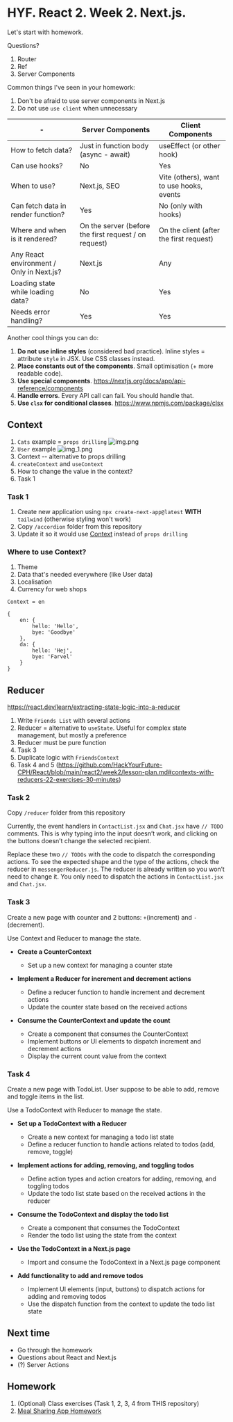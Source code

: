 # HYF. React 2. Week 2. Next.js.

Let's start with homework.

Questions?

1. Router
2. Ref
3. Server Components

Common things I've seen in your homework:

1. Don't be afraid to use server components in Next.js
1. Do not use `use client` when unnecessary

| -                                        | Server Components                                     | Client Components                        |
|------------------------------------------|-------------------------------------------------------|------------------------------------------|
| How to fetch data?                       | Just in function body (async - await)                 | useEffect (or other hook)                |
| Can use hooks?                           | No                                                    | Yes                                      |
| When to use?                             | Next.js, SEO                                          | Vite (others), want to use hooks, events |
| Can fetch data in render function?       | Yes                                                   | No (only with hooks)                     |
| Where and when is it rendered?           | On the server (before the first request / on request) | On the client (after the first request)  |
| Any React environment / Only in Next.js? | Next.js                                               | Any                                      |
| Loading state while loading data?        | No                                                    | Yes                                      |
| Needs error handling?                    | Yes                                                   | Yes                                      |

Another cool things you can do:

1. **Do not use inline styles** (considered bad practice). Inline styles = attribute `style` in JSX. Use CSS classes
   instead.
2. **Place constants out of the components**. Small optimisation (+ more readable code).
3. **Use special components**. https://nextjs.org/docs/app/api-reference/components
4. **Handle errors**. Every API call can fail. You should handle that.
5. **Use `clsx` for conditional classes**. https://www.npmjs.com/package/clsx

## Context

1. `Cats` example = `props drilling`
   ![img.png](img.png)
2. `User` example
   ![img_1.png](img_1.png)
3. Context -- alternative to props drilling
4. `createContext` and `useContext`
5. How to change the value in the context?
5. Task 1

### Task 1

1. Create new application using `npx create-next-app@latest` **WITH** `tailwind` (otherwise styling won't work)
2. Copy `/accordion` folder from this repository
3. Update it so it would use [Context](https://react.dev/reference/react/useContext#passing-data-deeply-into-the-tree) instead of `props drilling`

### Where to use Context?

1. Theme
2. Data that's needed everywhere (like User data)
3. Localisation
4. Currency for web shops

```
Context = en

{
    en: {
        hello: 'Hello',
        bye: 'Goodbye'
    },
    da: {
        hello: 'Hej',
        bye: 'Farvel'
    }
}
```

## Reducer

https://react.dev/learn/extracting-state-logic-into-a-reducer

1. Write `Friends List` with several actions
2. Reducer = alternative to `useState`.
   Useful for complex state management, but mostly a preference
3. Reducer must be pure function
4. Task 3
5. Duplicate logic with `FriendsContext`
6. Task 4 and 5 (https://github.com/HackYourFuture-CPH/React/blob/main/react2/week2/lesson-plan.md#contexts-with-reducers-22-exercises-30-minutes)

### Task 2

Copy `/reducer` folder from this repository

Currently, the event handlers in `ContactList.jsx` and `Chat.jsx` have `// TODO` comments.
This is why typing into the input doesn’t work, and clicking on the buttons doesn’t change the selected recipient.

Replace these two `// TODOs` with the code to dispatch the corresponding actions.
To see the expected shape and the type of the actions,
check the reducer in `messengerReducer.js`.
The reducer is already written so you won’t need to change it.
You only need to dispatch the actions in `ContactList.jsx` and `Chat.jsx`.

### Task 3

Create a new page with counter and 2 buttons: `+`(increment) and `-`(decrement).

Use Context and Reducer to manage the state.

- **Create a CounterContext**
    - Set up a new context for managing a counter state

- **Implement a Reducer for increment and decrement actions**
    - Define a reducer function to handle increment and decrement actions
    - Update the counter state based on the received actions

- **Consume the CounterContext and update the count**
    - Create a component that consumes the CounterContext
    - Implement buttons or UI elements to dispatch increment and decrement actions
    - Display the current count value from the context

### Task 4

Create a new page with TodoList.
User suppose to be able to add, remove and toggle items in the list.

Use a TodoContext with Reducer to manage the state.

- **Set up a TodoContext with a Reducer**
    - Create a new context for managing a todo list state
    - Define a reducer function to handle actions related to todos (add, remove, toggle)

- **Implement actions for adding, removing, and toggling todos**
    - Define action types and action creators for adding, removing, and toggling todos
    - Update the todo list state based on the received actions in the reducer

- **Consume the TodoContext and display the todo list**
    - Create a component that consumes the TodoContext
    - Render the todo list using the state from the context

- **Use the TodoContext in a Next.js page**
    - Import and consume the TodoContext in a Next.js page component

- **Add functionality to add and remove todos**
    - Implement UI elements (input, buttons) to dispatch actions for adding and removing todos
    - Use the dispatch function from the context to update the todo list state

## Next time

- Go through the homework
- Questions about React and Next.js
- (?) Server Actions

## Homework

1. (Optional) Class exercises (Task 1, 2, 3, 4 from THIS repository)
2. [Meal Sharing App Homework](https://github.com/HackYourFuture-CPH/React/blob/main/react2/week2/homework.md)